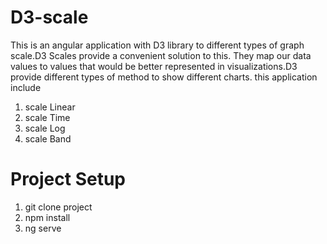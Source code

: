 # D3-scale
This is an angular application with D3 library to different types of graph scale.D3 Scales provide a convenient solution to this. They map our data values to values that would be better represented in visualizations.D3 provide different types of method to show different charts.
this application include 
1. scale Linear
2. scale Time
3. scale Log
4. scale Band

# Project Setup
1. git clone project
2. npm install
3. ng serve

